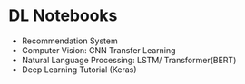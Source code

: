 # DL Notebooks

- Recommendation System
- Computer Vision: CNN Transfer Learning
- Natural Language Processing: LSTM/ Transformer(BERT)
- Deep Learning Tutorial (Keras)
